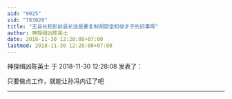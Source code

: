 ```yaml
---
aid: "9025"
zid: "783028"
title: "王县长和彭前县长这是要复制胡部堂和徐才子的旧事啊"
author: 神探缉凶陈英士
date: 2018-11-30 12:28:08+07:00
lastmod: 2018-11-30 12:28:00+07:00
---
```


神探缉凶陈英士 于 2018-11-30 12:28:08 发表了：

只要做点工作，就能让孙冯内讧了吧

---
